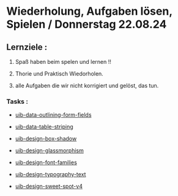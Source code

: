 # Wiederholung, Aufgaben lösen, Spielen / Donnerstag 22.08.24

## Lernziele :

1. Spaß haben beim spelen und lernen !!

2. Thorie und Praktisch Wiedorholen.

3. alle Aufgaben die wir nicht korrigiert und gelöst, das tun.

### Tasks :

- [uib-data-outlining-form-fields](https://classroom.github.com/a/BZ3x7dIa)

- [uib-data-table-striping](https://classroom.github.com/a/lfBpBwC0)

- [uib-design-box-shadow](https://classroom.github.com/a/lSGAb_dt)

- [uib-design-glassmorphism](https://classroom.github.com/a/HsZgdJ__)

- [uib-design-font-families](https://classroom.github.com/a/_F3f3bLW)

- [uib-design-typography-text](https://classroom.github.com/a/cD4bcV1g)

- [uib-design-sweet-spot-v4](https://classroom.github.com/a/TcCCOy4w)

